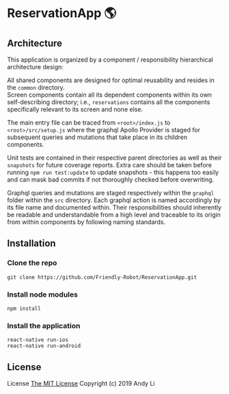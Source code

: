 # ReservationApp :earth_americas:

## Architecture
This application is organized by a component / responsibility hierarchical architecture design: <br>

All shared components are designed for optimal reusability and resides in the `common` directory. <br>
Screen components contain all its dependent components within its own self-describing directory; i.e., `reservations` contains all the components specifically relevant to its screen and none else. <br>

The main entry file can be traced from `<root>/index.js` to `<root>/src/setup.js` where the graphql Apollo Provider is staged for subsequent queries and mutations that take place in its children components. <br>

Unit tests are contained in their respective parent directories as well as their `snapshots` for future coverage reports. Extra care should be taken before running `npm run test:update` to update snapshots - this happens too easily and can mask bad commits if not thoroughly checked before overwriting. <br>

Graphql queries and mutations are staged respectively within the `graphql` folder within the `src` directory. Each graphql action is named accordingly by its file name and documented within. Their responsibilities should inherently be readable and understandable from a high level and traceable to its origin from within components by following naming standards.

## Installation
### Clone the repo
`git clone https://github.com/Friendly-Robot/ReservationApp.git`

### Install node modules
`npm install`

### Install the application
`react-native run-ios` <br>
`react-native run-android`

## License
License [The MIT License](http://opensource.org/licenses/MIT)
Copyright (c) 2019 Andy Li